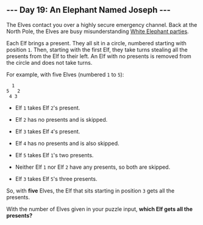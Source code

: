 ## --- Day 19: An Elephant Named Joseph ---
The Elves contact you over a highly secure emergency channel. Back at the North Pole, the Elves are busy misunderstanding<!--- Eggnoggedly misunderstanding them, actually. --> [White Elephant parties](https://en.wikipedia.org/wiki/White_elephant_gift_exchange).
 
Each Elf brings a present. They all sit in a circle, numbered starting with position `1`. Then, starting with the first Elf, they take turns stealing all the presents from the Elf to their left. An Elf with no presents is removed from the circle and does not take turns.
 
For example, with five Elves (numbered `1` to `5`):
 

```
  1
5   2
 4 3
```

 
 
- Elf `1` takes Elf `2`'s present.
 
- Elf `2` has no presents and is skipped.
 
- Elf `3` takes Elf `4`'s present.
 
- Elf `4` has no presents and is also skipped.
 
- Elf `5` takes Elf `1`'s two presents.
 
- Neither Elf `1` nor Elf `2` have any presents, so both are skipped.
 
- Elf `3` takes Elf `5`'s three presents.
 
 
So, with **five** Elves, the Elf that sits starting in position `3` gets all the presents.
 
With the number of Elves given in your puzzle input, **which Elf gets all the presents?**
 